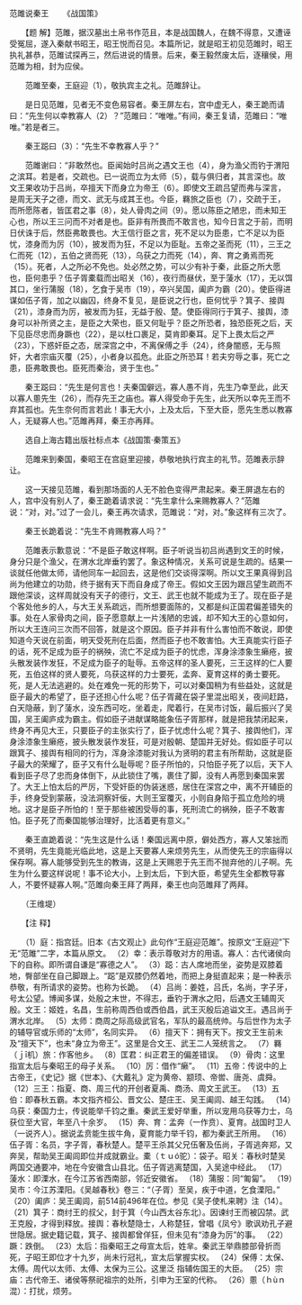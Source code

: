 范雎说秦王
　　《战国策》

　　【题 解】范雎，据汉墓出土帛书作范且，本是战国魏人，在魏不得意，又遭诬受冤屈，遂入秦献书昭王，昭王悦而召见。本篇所记，就是昭王初见范雎时，昭王执礼甚恭，范雎试探再三，然后进说的情景。后来，秦王毅然废太后，逐穰侯，用范雎为相，封为应侯。

　　范雎至秦，王庭迎（1），敬执宾主之礼。范雎辞让。 

　　是日见范雎，见者无不变色易容者。秦王屏左右，宫中虚无人，秦王跪而请曰：“先生何以幸教寡人（2）？”范雎曰：“唯唯。”有间，秦王复请，范雎曰：“唯唯。”若是者三。

　　秦王跽曰（3）：“先生不幸教寡人乎？”

　　范雎谢曰：“非敢然也。臣闻始时吕尚之遇文王也（4），身为渔父而钓于渭阳之滨耳。若是者，交疏也。已一说而立为太师（5），载与俱归者，其言深也。故文王果收功于吕尚，卒擅天下而身立为帝王（6）。即使文王疏吕望而弗与深言，是周无天子之德，而文、武无与成其王也。今臣，羇旅之臣也（7），交疏于王，而所愿陈者，皆匡君之事（8），处人骨肉之间（9）。愿以陈臣之陋忠，而未知王心也，所以王三问而不对者是也。臣非有所畏而不敢言也，知今日言之于前，而明日伏诛于后，然臣弗敢畏也。大王信行臣之言，死不足以为臣患，亡不足以为臣忧，漆身而为厉（10），披发而为狂，不足以为臣耻。五帝之圣而死（11），三王之仁而死（12），五伯之贤而死（13），乌获之力而死（14），奔、育之勇焉而死（15）。死者，人之所必不免也。处必然之势，可以少有补于秦，此臣之所大愿也，臣何患乎？伍子胥橐载而出昭关（16），夜行而昼伏，至于蔆水（17），无以饵其口，坐行蒲服（18），乞食于吴市（19），卒兴吴国，阖庐为霸（20）。使臣得进谋如伍子胥，加之以幽囚，终身不复见，是臣说之行也，臣何忧乎？箕子、接舆（21），漆身而为厉，被发而为狂，无益于殷、楚。使臣得同行于箕子、接舆，漆身可以补所贤之主，是臣之大荣也，臣又何耻乎？臣之所恐者，独恐臣死之后，天下见臣尽忠而身蹶也（22），是以杜口裹足，莫肯即秦耳。足下上畏太后之严（23），下惑奸臣之态，居深宫之中，不离保傅之手（24），终身闇惑，无与照奸，大者宗庙灭覆（25），小者身以孤危。此臣之所恐耳！若夫穷辱之事，死亡之患，臣弗敢畏也。臣死而秦治，贤于生也。”

　　秦王跽曰：“先生是何言也！夫秦国僻远，寡人愚不肖，先生乃幸至此，此天以寡人慁先生（26），而存先王之庙也。寡人得受命于先生，此天所以幸先王而不弃其孤也。先生奈何而言若此！事无大小，上及太后，下至大臣，愿先生悉以教寡人，无疑寡人也。”范雎再拜，秦王亦再拜。

　　选自上海古籍出版社标点本《战国策·秦策五》　

　　范雎来到秦国，秦昭王在宫庭里迎接，恭敬地执行宾主的礼节。范雎表示辞让。

　　这一天接见范雎，看到那场面的人无不脸色变得严肃起来。秦王屏退左右的人，宫中没有别人了，秦王跪着请求说：“先生拿什么来赐教寡人？”范雎说：“对，对。”过了一会儿，秦王再次请求，范雎说：“对，对。”象这样有三次了。

　　秦王长跪着说：“先生不肯赐教寡人吗？”

　　范雎表示歉意说：“不是臣子敢这样啊。臣子听说当初吕尚遇到文王的时候，身分只是个渔父，在渭水北岸垂钓罢了。象这种情况，关系可说是生疏的。结果一谈就任他做太师，请他同车一起回去，这是他们交谈得深啊。所以文王果真得到吕尚为他建立的功勋，终于据有天下而自身成了帝王。假如文王因为跟吕望生疏而不跟他深谈，这样周就没有天子的德行，文王、武王也就不能成为王了。现在臣子是个客处他乡的人，与大王关系疏远，而所想要面陈的，又都是纠正国君偏差错失的事。处在人家骨肉之间，臣子愿意献上一片浅陋的忠诚，却不知大王的心意如何，所以大王连问三次而不回答，就是这个原因。臣子并非有什么害怕而不敢说，即使知道今天说在前面，明天受死刑在后面，然而臣子也不敢害怕。大王真能实行臣子的话，死不足成为臣子的祸殃，流亡不足成为臣子的忧虑，浑身涂漆象生癞疮，披头散发装作发狂，不足成为臣子的耻辱。五帝这样的圣人要死，三王这样的仁人要死，五伯这样的贤人要死，乌获这样的力士要死，孟奔、夏育这样的勇士要死。死，是人无法逃避的。处在难免一死的形势下，可以对秦国稍为有些益处，这就是臣子最大的希望了，臣子还担心什么呢？伍子胥藏在袋子里混出昭关，夜间赶路，白天隐蔽，到了蔆水，没东西可吃，坐着走，爬着行，在吴市讨饭，最后振兴了吴国，吴王阖庐成为霸主。假如臣子进献谋略能象伍子胥那样，就是把我禁闭起来，终身不再见大王，只要臣子的主张实行了，臣子忧虑什么呢？箕子、接舆他们，浑身涂漆象生癞疮，披头散发装作发狂，可是对殷朝、楚国并无好处。假如臣子可以跟箕子、接舆有相同的行为，浑身涂漆能对我认为贤明的君主有所帮助，这就是臣子最大的荣耀了，臣子又有什么耻辱呢？臣子所怕的，只怕臣子死了以后，天下人看到臣子尽了忠而身体倒下，从此锁住了嘴，裹住了脚，没有人再愿到秦国来罢了。大王上怕太后的严厉，下受奸臣的伪装迷惑，居住在深宫之中，离不开辅臣的手，终身受到蒙蔽，没法洞察奸佞，大则王室覆灭，小则自身陷于孤立危险的境地。这才是臣子所怕的！至于那些被困受辱的事，死刑流亡的祸殃，臣子不敢害怕。臣子死了而秦国能够治理好，比活着更有意义。”

　　秦王直跪着说：“先生这是什么话！秦国远离中原，僻处西方，寡人又笨拙而不贤明，先生竟能光临此地，这是上天要寡人来烦劳先生，从而使先王的宗庙得以保存啊。寡人能够受到先生的教诲，这是上天赐恩于先王而不抛弃他的儿子啊。先生为什么要这样说呢！事不论大小，上到太后，下到大臣，希望先生全都教导寡人，不要怀疑寡人啊。”范雎向秦王拜了两拜，秦王也向范雎拜了两拜。

　　（王维堤）

　　【注 释】

　　（1）庭：指宫廷。旧本《古文观止》此句作“王庭迎范雎”。按原文“王庭迎”下无“范雎”二字，本篇从原文。 （2）幸：表示尊敬对方的用语。寡人：古代诸侯向下的自称。即所谓自谦是“寡德之人”。 （3）跽：古人席地而坐，姿势是双膝着地，臀部坐在自己脚跟上。“跽”是双膝仍然着地，而把上身挺直起来；是一种表示恭敬，有所请求的姿势。也称为长跪。 （4）吕尚：姜姓，吕氏，名尚，字子牙，号太公望。博闻多谋，处殷之末世，不得志，垂钓于渭水之阳，后遇文王辅周灭殷。文王：姬姓，名昌，生前称周西伯或西伯昌，武王灭殷后追谥文王。遇吕尚于渭水北岸。 （5）太师：商周之际高级武官名，军队的最高统帅。与后世作为太子的辅导官或乐师的“太师”，名同实异。 （6）擅天下：拥有天下。按文王生前未及“擅天下”，也未“身立为帝王”。这里是合文王、武王二人笼统言之。 （7）羇（ｊī机）旅：作客他乡。 （8）匡君：纠正君王的偏差错误。 （9）骨肉：这里指宣太后与秦昭王的母子关系。 （10）厉：借作“癞”。 （11）五帝：传说中的上古帝王，《史记》据《世本》、《大戴礼》定为黄帝、颛顼、帝喾、唐尧、虞舜。 （12）三王：指夏、商、周三代的开创者夏禹、商汤、周文王武王。 （13）五伯：即春秋五霸。本文指齐桓公、晋文公、楚庄王、吴王阖闾、越王勾践。 （14）乌获：秦国力士，传说能举千钧之重。秦武王爱好举重，所以宠用乌获等力士，乌获位至大官，年至八十余岁。 （15）奔、育：孟奔（一作贲）、夏育。战国时卫人（一说齐人）。据说孟贲能生拔牛角，夏育能力举千钧，都为秦武王所用。 （16）伍子胥：名员，字子胥，春秋楚人。楚平王杀其父兄伍奢及伍尚，子胥逃奔郑，又奔吴，帮助吴王阖闾即位并成就霸业。橐（ｔｕó驼）：袋子。昭关：春秋时楚吴两国交通要冲，地在今安徽含山县北。伍子胥逃离楚国，入吴途中经此。 （17）蔆水：即溧水，在今江苏省西南部，邻近安徽省。 （18）蒲服：同“匍匐”。 （19）吴市：今江苏溧阳。《吴越春秋》卷三：“（子胥）至吴，疾于中道，乞食溧阳。” （20）阖庐：吴王阖闾，前514前496年在位。参见《吴子使札来聘》注（14）。 （21）箕子：商纣王的叔父，封于箕（今山西太谷东北）。因谏纣王而被囚禁。武王克殷，才得到释放。接舆：春秋楚隐士，人称楚狂，曾唱《凤兮》歌讽劝孔子避世隐居。据史籍记载，箕子、接舆都曾佯狂，但未见有“漆身为厉”的事。 （22）蹶：跌倒。 （23）太后：指秦昭王之母宣太后，姓芈。秦武王举鼎膝部骨折而死，子昭王即位才十九岁，尚未行冠礼，宣太后掌握实权。 （24）保傅：太保、太傅。周代以太师、太傅、太保为三公。这里泛 指辅佐国王的大臣。 （25）宗庙：古代帝王、诸侯等祭祀祖宗的处所，引申为王室的代称。 （26）慁（ｈùｎ混）：打扰，烦劳。 


